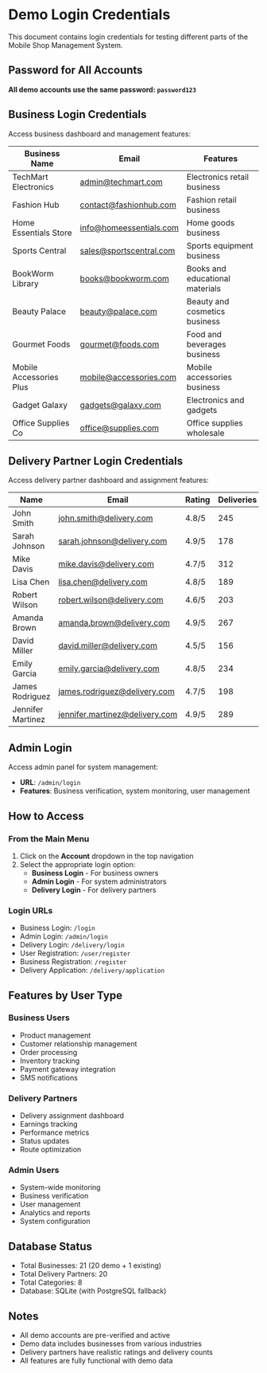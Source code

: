 # Demo Login Credentials

This document contains login credentials for testing different parts of the Mobile Shop Management System.

## Password for All Accounts
**All demo accounts use the same password: `password123`**

## Business Login Credentials
Access business dashboard and management features:

| Business Name | Email | Features |
|---|---|---|
| TechMart Electronics | admin@techmart.com | Electronics retail business |
| Fashion Hub | contact@fashionhub.com | Fashion retail business |
| Home Essentials Store | info@homeessentials.com | Home goods business |
| Sports Central | sales@sportscentral.com | Sports equipment business |
| BookWorm Library | books@bookworm.com | Books and educational materials |
| Beauty Palace | beauty@palace.com | Beauty and cosmetics business |
| Gourmet Foods | gourmet@foods.com | Food and beverages business |
| Mobile Accessories Plus | mobile@accessories.com | Mobile accessories business |
| Gadget Galaxy | gadgets@galaxy.com | Electronics and gadgets |
| Office Supplies Co | office@supplies.com | Office supplies wholesale |

## Delivery Partner Login Credentials
Access delivery partner dashboard and assignment features:

| Name | Email | Rating | Deliveries |
|---|---|---|---|
| John Smith | john.smith@delivery.com | 4.8/5 | 245 |
| Sarah Johnson | sarah.johnson@delivery.com | 4.9/5 | 178 |
| Mike Davis | mike.davis@delivery.com | 4.7/5 | 312 |
| Lisa Chen | lisa.chen@delivery.com | 4.8/5 | 189 |
| Robert Wilson | robert.wilson@delivery.com | 4.6/5 | 203 |
| Amanda Brown | amanda.brown@delivery.com | 4.9/5 | 267 |
| David Miller | david.miller@delivery.com | 4.5/5 | 156 |
| Emily Garcia | emily.garcia@delivery.com | 4.8/5 | 234 |
| James Rodriguez | james.rodriguez@delivery.com | 4.7/5 | 198 |
| Jennifer Martinez | jennifer.martinez@delivery.com | 4.9/5 | 289 |

## Admin Login
Access admin panel for system management:
- **URL**: `/admin/login`
- **Features**: Business verification, system monitoring, user management

## How to Access

### From the Main Menu
1. Click on the **Account** dropdown in the top navigation
2. Select the appropriate login option:
   - **Business Login** - For business owners
   - **Admin Login** - For system administrators
   - **Delivery Login** - For delivery partners

### Login URLs
- Business Login: `/login`
- Admin Login: `/admin/login`
- Delivery Login: `/delivery/login`
- User Registration: `/user/register`
- Business Registration: `/register`
- Delivery Application: `/delivery/application`

## Features by User Type

### Business Users
- Product management
- Customer relationship management
- Order processing
- Inventory tracking
- Payment gateway integration
- SMS notifications

### Delivery Partners
- Delivery assignment dashboard
- Earnings tracking
- Performance metrics
- Status updates
- Route optimization

### Admin Users
- System-wide monitoring
- Business verification
- User management
- Analytics and reports
- System configuration

## Database Status
- Total Businesses: 21 (20 demo + 1 existing)
- Total Delivery Partners: 20
- Total Categories: 8
- Database: SQLite (with PostgreSQL fallback)

## Notes
- All demo accounts are pre-verified and active
- Demo data includes businesses from various industries
- Delivery partners have realistic ratings and delivery counts
- All features are fully functional with demo data